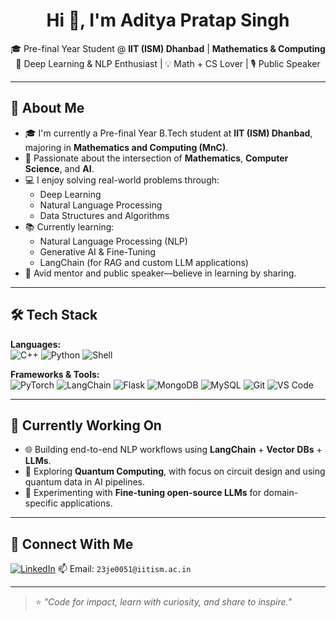 <h1 align="center">Hi 👋, I'm Aditya Pratap Singh</h1>
<p align="center">
  🎓 Pre-final Year Student @ <strong>IIT (ISM) Dhanbad</strong> | <strong>Mathematics & Computing</strong> <br>
  🤖 Deep Learning & NLP Enthusiast | 💡 Math + CS Lover | 🎙️ Public Speaker
</p>

---

## 🚀 About Me

- 🎓 I'm currently a Pre-final Year B.Tech student at **IIT (ISM) Dhanbad**, majoring in **Mathematics and Computing (MnC)**.
- 💭 Passionate about the intersection of **Mathematics**, **Computer Science**, and **AI**.
- 💻 I enjoy solving real-world problems through:
  - Deep Learning  
  - Natural Language Processing  
  - Data Structures and Algorithms  
- 📚 Currently learning:
  - Natural Language Processing (NLP)
  - Generative AI & Fine-Tuning
  - LangChain (for RAG and custom LLM applications)
- 🎤 Avid mentor and public speaker—believe in learning by sharing.

---

## 🛠 Tech Stack

**Languages:**  
![C++](https://img.shields.io/badge/C%2B%2B-00599C?style=flat&logo=c%2B%2B&logoColor=white)
![Python](https://img.shields.io/badge/Python-FFD43B?style=flat&logo=python&logoColor=darkgreen)
![Shell](https://img.shields.io/badge/Shell-121011?style=flat&logo=gnu-bash&logoColor=white)

**Frameworks & Tools:**  
![PyTorch](https://img.shields.io/badge/PyTorch-EE4C2C?style=flat&logo=pytorch&logoColor=white)
![LangChain](https://img.shields.io/badge/LangChain-1E90FF?style=flat&logo=langchain&logoColor=white)
![Flask](https://img.shields.io/badge/Flask-000000?style=flat&logo=flask&logoColor=white)
![MongoDB](https://img.shields.io/badge/MongoDB-4EA94B?style=flat&logo=mongodb&logoColor=white)
![MySQL](https://img.shields.io/badge/MySQL-4479A1?style=flat&logo=mysql&logoColor=white)
![Git](https://img.shields.io/badge/Git-F05032?style=flat&logo=git&logoColor=white)
![VS Code](https://img.shields.io/badge/VS--Code-007ACC?style=flat&logo=visual-studio-code&logoColor=white)

---

## 🔧 Currently Working On

- 🌐 Building end-to-end NLP workflows using **LangChain** + **Vector DBs** + **LLMs**.
- 🔬 Exploring **Quantum Computing**, with focus on circuit design and using quantum data in AI pipelines.
- 🧪 Experimenting with **Fine-tuning open-source LLMs** for domain-specific applications.

---

## 🔗 Connect With Me

[![LinkedIn](https://img.shields.io/badge/LinkedIn-blue?style=flat&logo=linkedin)](https://www.linkedin.com/in/aditya-pratap-singh-admin/)
📫 Email: `23je0051@iitism.ac.in`

---

> ⭐ *"Code for impact, learn with curiosity, and share to inspire."*
